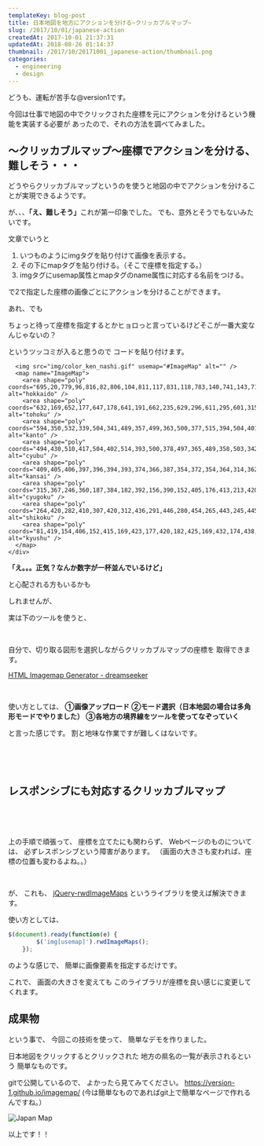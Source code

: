 ```yaml
---
templateKey: blog-post
title: 日本地図を地方にアクションを分ける~クリッカブルマップ~
slug: /2017/10/01/japanese-action
createdAt: 2017-10-01 21:37:31
updatedAt: 2018-08-26 01:14:37
thumbnail: /2017/10/20171001_japanese-action/thumbnail.png
categories:
  - engineering
  - design
---
```


どうも、運転が苦手な@version1です。

今回は仕事で地図の中でクリックされた座標を元にアクションを分けるという機能を実装する必要が
あったので、それの方法を調べてみました。

<div class="adsense"></div>

<h2 class="chapter">〜クリッカブルマップ〜座標でアクションを分ける、難しそう・・・</h2>

どうやらクリッカブルマップというのを使うと地図の中でアクションを分けることが実現できるようです。

が、、、<strong>「え、難しそう」</strong>これが第一印象でした。
でも、意外とそうでもないみたいです。

<div class="mid-article"></div>

文章でいうと
<ol>
 	<li>
いつものようにimgタグを貼り付けて画像を表示する。
</li>
 	<li>
その下にmapタグを貼り付ける。（そこで座標を指定する。）
</li>
 	<li>
imgタグにusemap属性とmapタグのname属性に対応する名前をつける。
</li>
</ol>

で2で指定した座標の画像ごとにアクションを分けることができます。

あれ、でも

ちょっと待って座標を指定するとかヒョロっと言っているけどそこが一番大変なんじゃないの？

というツッコミが入ると思うので
コードを貼り付けます。

```markup
  <img src="img/color_ken_nashi.gif" usemap="#ImageMap" alt="" />
  <map name="ImageMap">
    <area shape="poly" coords="695,20,779,96,816,82,806,104,811,117,831,118,783,140,741,143,716,168,661,132,633,142,611,127,625,144,638,161,620,159,593,171,590,162,598,145,589,133,592,119,614,114,623,111,619,100,626,96,636,104,656,106,663,85,676,82,673,83" alt="hokkaido" />
    <area shape="poly" coords="632,169,652,177,647,178,641,191,662,235,629,296,611,295,601,315,606,337,532,337,531,325,553,309,562,290,553,279,579,248,583,229,576,229,573,223,589,215,582,197,632,169,632,169" alt="tohoku" />
    <area shape="poly" coords="594,350,532,339,504,341,489,357,499,363,500,377,515,394,504,401,509,411,524,410,539,421,560,417,574,401,587,399,577,381,577,381" alt="kanto" />
    <area shape="poly" coords="494,430,510,417,504,402,514,393,500,378,497,365,489,358,503,342,528,336,528,324,552,310,562,290,552,282,502,321,455,330,447,338,434,331,453,309,450,307,429,312,419,340,378,365,378,370,369,378,355,372,358,382,369,389,397,376,397,395,407,399,414,417,421,422,421,422" alt="cyubu" />
    <area shape="poly" coords="409,405,406,397,396,394,393,374,366,387,354,372,354,364,314,362,318,372,303,388,306,399,321,399,335,409,327,437,355,455,393,432,403,433,410,426,410,426" alt="kansai" />
    <area shape="poly" coords="315,367,246,360,187,384,182,392,156,390,152,405,176,413,213,420,222,403,230,409,260,409,266,403,286,407,306,400,301,401" alt="cyugoku" />
    <area shape="poly" coords="264,420,282,410,307,420,312,436,291,446,280,454,265,443,245,445,239,453,228,458,223,469,209,463,205,456,208,443,194,433,217,429,235,414,244,422,242,422" alt="shikoku" />
    <area shape="poly" coords="81,419,154,406,152,415,169,423,177,420,182,425,169,432,174,438,183,438,184,445,180,451,190,455,139,510,106,517,86,501,98,469,94,443,82,437,82,437" alt="kyushu" />
  </map>
</div>

```

<strong>「え。。。正気？なんか数字が一杯並んでいるけど」</strong>
&nbsp;

と心配される方もいるかも

しれませんが、

実は下のツールを使うと、

&nbsp;

自分で、切り取る図形を選択しながらクリッカブルマップの座標を
取得できます。


<a href="https://labs.d-s-b.jp/ImagemapGenerator/">HTML Imagemap Generator - dreamseeker</a>

&nbsp;

使い方としては、
<strong>①画像アップロード</strong>
<strong>②モード選択（日本地図の場合は多角形モードでやりました）</strong>
<strong>③各地方の境界線をツールを使ってなぞっていく</strong>

と言った感じです。
割と地味な作業ですが難しくはないです。

&nbsp;

&nbsp;
<h2 class="chapter">レスポンシブにも対応するクリッカブルマップ</h2>
&nbsp;

&nbsp;

上の手順で頑張って、
座標を立てたにも関わらず、
Webページのものについては、
必ずレスポンシブという障害があります。
（画面の大きさも変われば、座標の位置も変わるよね。。）

&nbsp;

が、
これも、
<a href="https://github.com/stowball/jQuery-rwdImageMaps">jQuery-rwdImageMaps</a>
というライブラリを使えば解決できます。


使い方としては、
```javascript
$(document).ready(function(e) {
        $('img[usemap]').rwdImageMaps();
    });

```

のような感じで、
簡単に画像要素を指定するだけです。

これで、
画面の大きさを変えても
このライブラリが座標を良い感じに変更してくれます。

<h2 class="chapter">成果物</h2>

という事で、
今回この技術を使って、
簡単なデモを作りました。


日本地図をクリックするとクリックされた
地方の県名の一覧が表示されるという
簡単なものです。


gitで公開しているので、
よかったら見てみてください。
<a href="https://version-1.github.io/imagemap/">https://version-1.github.io/imagemap/</a>
(今は簡単なものであればgit上で簡単なページで作れるんですね。）


<img class="post-image" src="https://s3-ap-northeast-1.amazonaws.com/statics.ver-1-0.net/uploads/2017/10/20171001_japanese-action/japan-map.png" alt="Japan Map"/>

以上です！！

<div class="after-article"></div>

